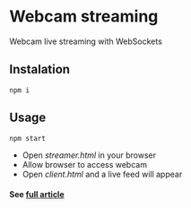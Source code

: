 # Webcam streaming
Webcam live streaming with WebSockets
## Instalation
```text
npm i
```
## Usage
```text
npm start
```

- Open *streamer.html* in your browser
- Allow browser to access webcam
- Open *client.html* and a live feed will appear

#### See [full article](https://medium.com/@alexcambose/webcam-live-streaming-with-websockets-and-base64-64b1b4992db8)

